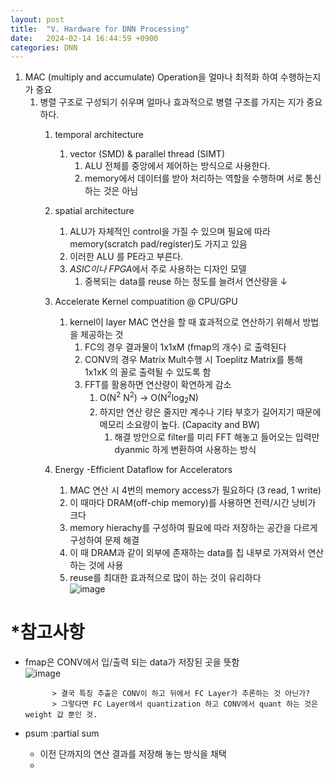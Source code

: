 ```yaml
---
layout: post
title:  "V. Hardware for DNN Processing"
date:   2024-02-14 16:44:59 +0900
categories: DNN
---
```

1.  MAC (multiply and accumulate) Operation을 얼마나 최적화 하여 수행하는지가 중요
    1.  병렬 구조로 구성되기 쉬우며 얼마나 효과적으로 병렬 구조를 가지는 지가 중요하다.
        1.  temporal architecture
            1.  vector (SMD) & parallel thread (SIMT)
                1.  ALU 전체를 중앙에서 제어하는 방식으로 사용한다.
                2.  memory에서 데이터를 받아 처리하는 역할을 수행하며 서로 통신하는 것은 아님
                
        2.  spatial architecture
            1.  ALU가 자체적인 control을 가질 수 있으며 필요에 따라 memory(scratch pad/register)도 가지고 있음
            2.  이러한 ALU 를 PE라고 부른다.
            3.  *ASIC이나 FPGA*에서 주로 사용하는 디자인 모델
                1.  중복되는 data를 reuse 하는 정도를 늘려서 연산량을 ↓
        3.  Accelerate Kernel compuatition @ CPU/GPU
            1.  kernel이 layer MAC 연산을 할 때 효과적으로 연산하기 위해서 방법을 제공하는 것
                1.  FC의 경우 결과물이 1x1xM (fmap의 개수) 로 출력된다
                2.  CONV의 경우 Matrix Mult수행 시 Toeplitz Matrix를 통해 1x1xK 의 꼴로 출력될 수 있도록 함
                3.  FFT를 활용하면 연산량이 확연하게 감소
                    1.  O(N<sup>2</sup> N<sup>2</sup>) → O(N<sup>2</sup>log<sub>2</sub>N)
                    2.  하지만 연산 량은 줄지만 계수나 기타 부호가 길어지기 때문에 메모리 소요량이 높다. (Capacity and BW)
                        1.  해결 방안으로 filter를 미리 FFT 해놓고 들어오는 입력만 dyanmic 하게 변환하여 사용하는 방식
        4.  Energy -Efficient Dataflow for Accelerators
            
            1.  MAC 연산 시 4번의 memory access가 필요하다 (3 read, 1 write)
            2.  이 때마다 DRAM(off-chip memory)를 사용하면 전력/시간 낭비가 크다
            3.  memory hierachy를 구성하여 필요에 따라 저장하는 공간을 다르게 구성하여 문제 해결
            4.  이 때 DRAM과 같이 외부에 존재하는 data를 칩 내부로 가져와서 연산하는 것에 사용
            5.  reuse를 최대한 효과적으로 많이 하는 것이 유리하다  
                ![image](https://github.com/J1wanSeo/j1wanseo.github.io/assets/106726102/600b4227-1878-4460-8a3c-c3f04d827d29)

				
# *참고사항
- fmap은 CONV에서 입/출력 되는 data가 저장된 곳을 뜻함  
                ![image](https://github.com/J1wanSeo/j1wanseo.github.io/assets/106726102/ddd1ab6e-fd36-4e36-bdbd-29a6589cb7ba)
            
            > 결국 특징 추출은 CONV이 하고 뒤에서 FC Layer가 추론하는 것 아닌가?  
            > 그렇다면 FC Layer에서 quantization 하고 CONV에서 quant 하는 것은 weight 값 뿐인 것.
			
- psum :partial sum
	- 이전 단까지의 연산 결과를 저장해 놓는 방식을 채택
	- 